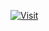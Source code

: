 [![Visit](https://img.shields.io/badge/Visit-Website-brightgreen)](https://recipe-app-kappa-seven.vercel.app/)

